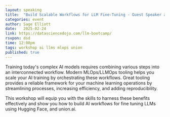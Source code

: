```yaml
---
layout: speaking
title:  "Build Scalable Workflows for LLM Fine-Tuning - Guest Speaker at Data Science Dojo"
categories: event
author: Sage Elliott
date:   2025-02-24
link: https://datasciencedojo.com/llm-bootcamp/
rsvpon: dsd
time: 12:00pm
tags: workshop ai llms mlops union
published: true
---
```

Training today's complex AI models requires combining various steps into an interconnected workflow. Modern MLOps/LLMOps tooling helps you scale your AI training by orchestrating these workflows. Great tooling provides a reliable framework for your machine learning operations by streamlining processes, increasing efficiency, and adding reproducibility.

This workshop will equip you with the skills to harness these benefits effectively and show you how to build AI workflows for fine tuning LLMs using Hugging Face, and union.ai.